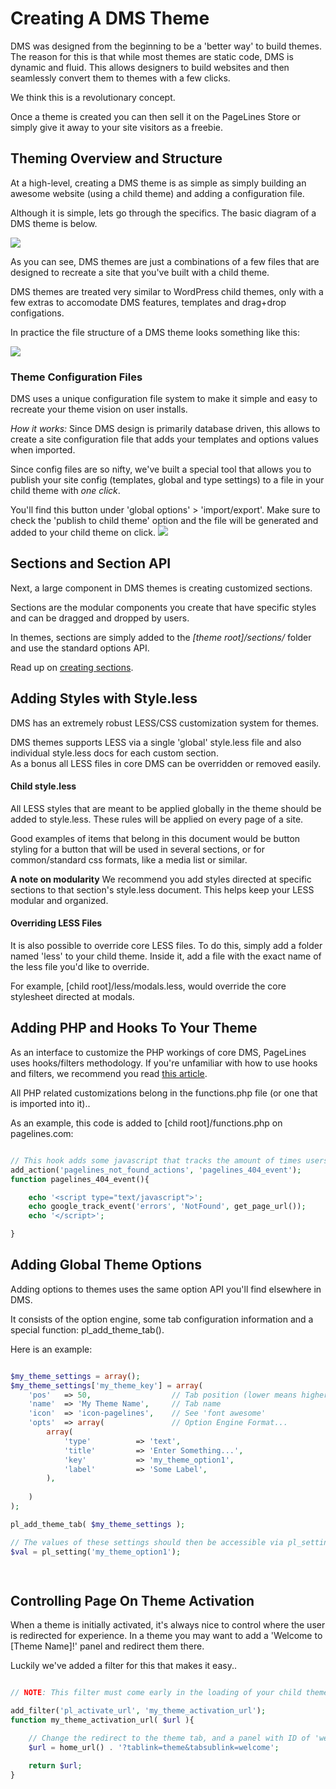 # Creating A DMS Theme #

DMS was designed from the beginning to be a 'better way' to build themes. The reason for this is that while most themes are static code, DMS is dynamic and fluid. This allows designers to build websites and then seamlessly convert them to themes with a few clicks. 

We think this is a revolutionary concept.

Once a theme is created you can then sell it on the PageLines Store or simply give it away to your site visitors as a freebie. 

## Theming Overview and Structure ##

At a high-level, creating a DMS theme is as simple as simply building an awesome website (using a child theme) and adding a configuration file. 

Although it is simple, lets go through the specifics. The basic diagram of a DMS theme is below. 
 
<img src="http://docs.pagelines.com/img/theming-overview-graphic.jpg" />

As you can see, DMS themes are just a combinations of a few files that are designed to recreate a site that you've built with a child theme. 

DMS themes are treated very similar to WordPress child themes, only with a few extras to accomodate DMS features, templates and drag+drop configations. 

In practice the file structure of a DMS theme looks something like this: 

<img src="http://docs.pagelines.com/img/theming-file-structure.jpg" />

### Theme Configuration Files ###

DMS uses a unique configuration file system to make it simple and easy to recreate your theme vision on user installs. 

*How it works:* Since DMS design is primarily database driven, this allows to create a site configuration file that adds your templates and options values when imported.

Since config files are so nifty, we've built a special tool that allows you to publish your site config (templates, global and type settings) to a file in your child theme with *one click*.

You'll find this button under 'global options' > 'import/export'. Make sure to check the 'publish to child theme' option and the file will be generated and added to your child theme on click. 
<img src="http://docs.pagelines.com/img/theming-publish-config.jpg" />


## Sections and Section API ##

Next, a large component in DMS themes is creating customized sections. 

Sections are the modular components you create that have specific styles and can be dragged and dropped by users. 

In themes, sections are simply added to the *[theme root]/sections/* folder and use the standard options API. 

Read up on <a href="/developer/section-api">creating sections</a>.

## Adding Styles with Style.less ##

DMS has an extremely robust LESS/CSS customization system for themes. 

DMS themes supports LESS via a single 'global' style.less file and also individual style.less docs for each custom section.  
As a bonus all LESS files in core DMS can be overridden or removed easily.

#### Child style.less ####
All LESS styles that are meant to be applied globally in the theme should be added to style.less. These rules will be applied on every page of a site. 

Good examples of items that belong in this document would be button styling for a button that will be used in several sections, or for common/standard css formats, like a media list or similar. 

<div class="alert alert-info">
	<strong>A note on modularity</strong> We recommend you add styles directed at specific sections to that section's style.less document. This helps keep your LESS modular and organized.
</div>

#### Overriding LESS Files ####
It is also possible to override core LESS files. 
To do this, simply add a folder named 'less' to your child theme. Inside it, add a file with the exact name of the less file you'd like to override. 

For example, [child root]/less/modals.less, would override the core stylesheet directed at modals.

## Adding PHP and Hooks To Your Theme ##

As an interface to customize the PHP workings of core DMS, PageLines uses hooks/filters methodology. If you're unfamiliar with how to use hooks and filters, we recommend you read <a href="http://wpcandy.com/teaches/how-to-use-wordpress-hooks/#.Uc9yij44XLM" target="_blank">this article</a>. 

All PHP related customizations belong in the functions.php file (or one that is imported into it).. 

As an example, this code is added to [child root]/functions.php on pagelines.com: 
```php

// This hook adds some javascript that tracks the amount of times users hit a particular 404 in a day
add_action('pagelines_not_found_actions', 'pagelines_404_event');
function pagelines_404_event(){ 

	echo '<script type="text/javascript">';
	echo google_track_event('errors', 'NotFound', get_page_url());
	echo '</script>';

}
```


## Adding Global Theme Options ##

Adding options to themes uses the same option API you'll find elsewhere in DMS. 

It consists of the option engine, some tab configuration information and a special function: pl_add_theme_tab().

Here is an example:
```php

$my_theme_settings = array();
$my_theme_settings['my_theme_key'] = array(
	'pos'	=> 50,					// Tab position (lower means higher)
	'name'	=> 'My Theme Name', 	// Tab name
	'icon'	=> 'icon-pagelines', 	// See 'font awesome'
	'opts'	=> array(				// Option Engine Format...
		array(
			'type' 			=> 'text',
			'title' 		=> 'Enter Something...',
			'key'			=> 'my_theme_option1',
			'label' 		=> 'Some Label',
		),
		
	)
); 

pl_add_theme_tab( $my_theme_settings );

// The values of these settings should then be accessible via pl_setting()
$val = pl_setting('my_theme_option1');

	
```

## Controlling Page On Theme Activation ##

When a theme is initially activated, it's always nice to control where the user is redirected for experience. In a theme you may want to add a 'Welcome to [Theme Name]!' panel and redirect them there. 

Luckily we've added a filter for this that makes it easy.. 

```php

// NOTE: This filter must come early in the loading of your child theme, preferably at the top of your functions.php file

add_filter('pl_activate_url', 'my_theme_activation_url');
function my_theme_activation_url( $url ){ 

	// Change the redirect to the theme tab, and a panel with ID of 'welcome'
	$url = home_url() . '?tablink=theme&tabsublink=welcome';

	return $url;
}
```